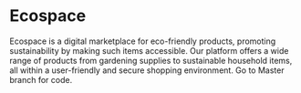 # Ecospace
 Ecospace is a digital marketplace for eco-friendly products, promoting sustainability by making such items accessible. Our platform offers a wide range of products from gardening supplies to sustainable household items, all within a user-friendly and secure shopping environment.
Go to Master branch for code.
